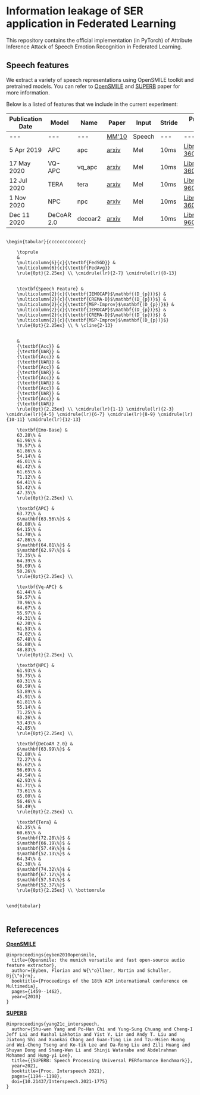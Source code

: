 # Information leakage of SER application in Federated Learning
This repository contains the official implementation (in PyTorch) of Attribute Inference Attack of Speech Emotion Recognition in Federated Learning.


## Speech features

We extract a variety of speech representations using OpenSMILE toolkit and pretrained models. You can refer to [OpenSMILE](https://www.audeering.com/research/opensmile/) and [SUPERB](https://arxiv.org/abs/2105.01051) paper for more information.

Below is a listed of features that we include in the current experiment:

Publication Date | Model | Name | Paper | Input | Stride | Pre-train Data | Official Repo 
|---|---|---|---|---|---|---|---
--- | --- | --- | [MM'10](https://dl.acm.org/doi/10.1145/1873951.1874246) | Speech | --- | --- | [EmoBase](https://www.audeering.com/research/opensmile/)
5 Apr 2019 | APC | apc | [arxiv](https://arxiv.org/abs/1904.03240) | Mel | 10ms | [LibriSpeech-360](http://www.openslr.org/12) | [APC](https://github.com/Alexander-H-Liu/NPC)
17 May 2020 | VQ-APC | vq_apc | [arxiv](https://arxiv.org/abs/2005.08392) | Mel | 10ms | [LibriSpeech-360](http://www.openslr.org/12) | [NPC](https://github.com/Alexander-H-Liu/NPC)
12 Jul 2020 | TERA | tera | [arxiv](https://arxiv.org/abs/2007.06028) | Mel | 10ms | [LibriSpeech-960](http://www.openslr.org/12) | [S3PRL](https://github.com/andi611/Self-Supervised-Speech-Pretraining-and-Representation-Learning)
1 Nov 2020 | NPC | npc | [arxiv](https://arxiv.org/abs/2011.00406) | Mel | 10ms | [LibriSpeech-360](http://www.openslr.org/12) | [NPC](https://github.com/Alexander-H-Liu/NPC)
Dec 11 2020 | DeCoAR 2.0 | decoar2 | [arxiv](https://arxiv.org/abs/2012.06659) | Mel | 10ms | [LibriSpeech-960](http://www.openslr.org/12) | [speech-representations](https://github.com/awslabs/speech-representations)

```

\begin{tabular}{ccccccccccccc}
    
    \toprule
    & 
    \multicolumn{6}{c}{\textbf{FedSGD}} &
    \multicolumn{6}{c}{\textbf{FedAvg}}
    \rule{0pt}{2.25ex} \\ \cmidrule(lr){2-7} \cmidrule(lr){8-13}
    
    
    \textbf{Speech Feature} & 
    \multicolumn{2}{c}{\textbf{IEMOCAP}$\mathbf{(D_{p})}$} &
    \multicolumn{2}{c}{\textbf{CREMA-D}$\mathbf{(D_{p})}$} &
    \multicolumn{2}{c}{\textbf{MSP-Improv}$\mathbf{(D_{p})}$} &
    \multicolumn{2}{c}{\textbf{IEMOCAP}$\mathbf{(D_{p})}$} &
    \multicolumn{2}{c}{\textbf{CREMA-D}$\mathbf{(D_{p})}$} &
    \multicolumn{2}{c}{\textbf{MSP-Improv}$\mathbf{(D_{p})}$}
    \rule{0pt}{2.25ex} \\ % \cline{2-13}
    
    
    &
    {\textbf{Acc}} & 
    {\textbf{UAR}} &
    {\textbf{Acc}} & 
    {\textbf{UAR}} &
    {\textbf{Acc}} & 
    {\textbf{UAR}} &
    {\textbf{Acc}} & 
    {\textbf{UAR}} &
    {\textbf{Acc}} & 
    {\textbf{UAR}} &
    {\textbf{Acc}} & 
    {\textbf{UAR}}
    \rule{0pt}{2.25ex} \\ \cmidrule(lr){1-1} \cmidrule(lr){2-3} \cmidrule(lr){4-5} \cmidrule(lr){6-7} \cmidrule(lr){8-9} \cmidrule(lr){10-11} \cmidrule(lr){12-13}
    
    \textbf{Emo-Base} &
    63.28\% & 
    61.96\% & 
    70.57\% & 
    61.86\% & 
    54.14\% & 
    46.01\% & 
    61.42\% & 
    61.65\% & 
    71.12\% & 
    64.41\% & 
    53.42\% & 
    47.35\% 
    \rule{0pt}{2.25ex} \\
    
    \textbf{APC} &
    63.72\% & 
    $\mathbf{63.56\%}$ & 
    68.88\% & 
    64.15\% & 
    54.70\% & 
    47.86\% & 
    $\mathbf{64.81\%}$ & 
    $\mathbf{62.97\%}$ & 
    72.35\% & 
    64.39\% & 
    56.69\% & 
    50.26\% 
    \rule{0pt}{2.25ex} \\
    
    \textbf{Vq-APC} &
    61.44\% & 
    59.57\% & 
    70.96\% & 
    64.67\% & 
    55.97\% & 
    49.31\% & 
    62.20\% & 
    61.53\% & 
    74.02\% & 
    67.48\% & 
    56.88\% & 
    48.83\% 
    \rule{0pt}{2.25ex} \\
    
    \textbf{NPC} &
    61.93\% & 
    59.75\% & 
    69.31\% & 
    60.59\% & 
    53.89\% & 
    45.91\% & 
    61.81\% & 
    55.14\% & 
    71.25\% & 
    63.26\% & 
    53.43\% & 
    42.85\% 
    \rule{0pt}{2.25ex} \\
    
    \textbf{DeCoAR 2.0} &
    $\mathbf{63.99\%}$ & 
    62.88\% & 
    72.27\% & 
    65.62\% & 
    56.69\% & 
    49.54\% & 
    62.93\% & 
    61.71\% & 
    73.61\% & 
    65.00\% & 
    56.46\% & 
    50.49\% 
    \rule{0pt}{2.25ex} \\
    
    \textbf{Tera} &
    63.25\% & 
    60.65\% & 
    $\mathbf{72.28\%}$ & 
    $\mathbf{66.19\%}$ & 
    $\mathbf{57.49\%}$ & 
    $\mathbf{52.13\%}$ & 
    64.34\% & 
    62.38\% & 
    $\mathbf{74.32\%}$ & 
    $\mathbf{67.12\%}$ & 
    $\mathbf{57.54\%}$ & 
    $\mathbf{52.37\%}$
    \rule{0pt}{2.25ex} \\ \bottomrule
    
    
\end{tabular}
    
```


## Referecences


**[OpenSMILE](https://www.audeering.com/research/opensmile/)**
```
@inproceedings{eyben2010opensmile,
  title={Opensmile: the munich versatile and fast open-source audio feature extractor},
  author={Eyben, Florian and W{\"o}llmer, Martin and Schuller, Bj{\"o}rn},
  booktitle={Proceedings of the 18th ACM international conference on Multimedia},
  pages={1459--1462},
  year={2010}
}
```

**[SUPERB](https://arxiv.org/abs/2105.01051)**

```
@inproceedings{yang21c_interspeech,
  author={Shu-wen Yang and Po-Han Chi and Yung-Sung Chuang and Cheng-I Jeff Lai and Kushal Lakhotia and Yist Y. Lin and Andy T. Liu and Jiatong Shi and Xuankai Chang and Guan-Ting Lin and Tzu-Hsien Huang and Wei-Cheng Tseng and Ko-tik Lee and Da-Rong Liu and Zili Huang and Shuyan Dong and Shang-Wen Li and Shinji Watanabe and Abdelrahman Mohamed and Hung-yi Lee},
  title={{SUPERB: Speech Processing Universal PERformance Benchmark}},
  year=2021,
  booktitle={Proc. Interspeech 2021},
  pages={1194--1198},
  doi={10.21437/Interspeech.2021-1775}
}
```